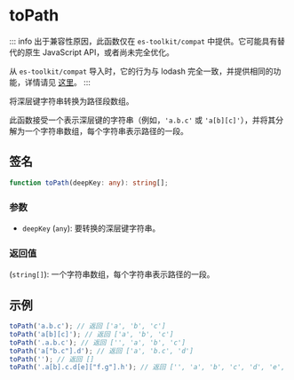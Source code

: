 # toPath

::: info
出于兼容性原因，此函数仅在 `es-toolkit/compat` 中提供。它可能具有替代的原生 JavaScript API，或者尚未完全优化。

从 `es-toolkit/compat` 导入时，它的行为与 lodash 完全一致，并提供相同的功能，详情请见 [这里](../../../compatibility.md)。
:::

将深层键字符串转换为路径段数组。

此函数接受一个表示深层键的字符串（例如，`'a.b.c'` 或 `'a[b][c]'`），并将其分解为一个字符串数组，每个字符串表示路径的一段。

## 签名

```typescript
function toPath(deepKey: any): string[];
```

### 参数

- `deepKey` (`any`): 要转换的深层键字符串。

### 返回值

(`string[]`): 一个字符串数组，每个字符串表示路径的一段。

## 示例

```typescript
toPath('a.b.c'); // 返回 ['a', 'b', 'c']
toPath('a[b][c]'); // 返回 ['a', 'b', 'c']
toPath('.a.b.c'); // 返回 ['', 'a', 'b', 'c']
toPath('a["b.c"].d'); // 返回 ['a', 'b.c', 'd']
toPath(''); // 返回 []
toPath('.a[b].c.d[e]["f.g"].h'); // 返回 ['', 'a', 'b', 'c', 'd', 'e', 'f.g', 'h']
```

